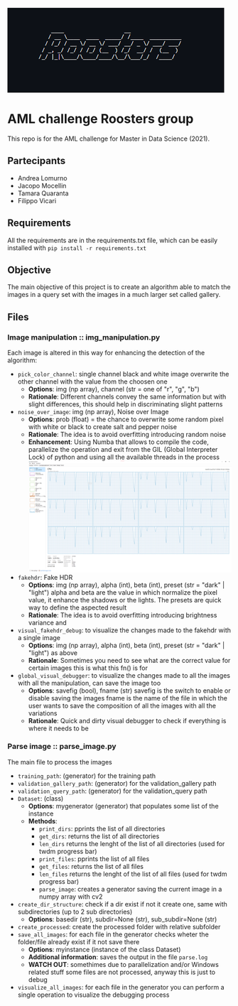![](Roosters.png)
# AML challenge Roosters group

This repo is for the AML challenge for Master in Data Science (2021). 
## Partecipants
- Andrea Lomurno
- Jacopo Mocellin
- Tamara Quaranta
- Filippo Vicari

## Requirements
All the requirements are in the requirements.txt file, which can be easily installed with `pip install -r requirements.txt`


## Objective
The main objective of this project is to create an algorithm able to match the images in a query set with the images in a much larger set called gallery.


## Files
### Image manipulation :: img_manipulation.py
Each image is altered in this way for enhancing the detection of the algorithm:
- `pick_color_channel`: single channel black and white image overwrite the other channel with the value from the choosen one
    - **Options**: img (np array), channel (str = one of "r", "g", "b")
    - **Rationale**: Different channels convey the same information but with slight differences, this should help in discriminating slight patterns
- `noise_over_image`: img (np array), Noise over Image
    - **Options**: prob (float) = the chance to overwrite some random pixel with white or black to create salt and pepper noise
    - **Rationale**: The idea is to avoid overfitting introducing random noise
    - **Enhancement**: Using Numba that allows to compile the code, parallelize the operation and exit from the GIL (Global Interpreter Lock) of python and using all the available threads in the process ![CPU usage](CPU_usage.png)
- `fakehdr`: Fake HDR
    - **Options**: img (np array), alpha (int), beta (int), preset (str = "dark" | "light") alpha and beta are the value in which normalize the pixel value, it enhance the shadows or the lights. The presets are quick way to define the aspected result
    - **Rationale**: The idea is to avoid overfitting introducing brightness variance and 
- `visual_fakehdr_debug`: to visualize the changes made to the fakehdr with a single image
    - **Options**:  img (np array), alpha (int), beta (int), preset (str = "dark" | "light") as above
    - **Rationale**:  Sometimes you need to see what are the correct value for certain images this is what this fn() is for
- `global_visual_debugger`: to visualize the changes made to all the images with all the manipulation, can save the image too
    - **Options**:  savefig (bool), fname (str) savefig is the switch to enable or disable saving the images fname is the name of the file in which the user wants to save the composition of all the images with all the variations
    - **Rationale**:  Quick and dirty visual debugger to check if everything is where it needs to be

### Parse image :: parse_image.py
The main file to process the images
- `training_path`: (generator) for the training path
- `validation_gallery_path`: (generator) for the validation_gallery path
- `validation_query_path`: (generator) for the validation_query path
- `Dataset`: (class) 
    - **Options**: mygenerator (generator) that populates some list of the instance
    - **Methods**: 
        - `print_dirs`: pprints the list of all directories
        - `get_dirs`: returns the list of all directories
        - `len_dirs` returns the lenght of the list of all directories (used for twdm progress bar)
        - `print_files`: pprints the list of all files
        - `get_files`: returns the list of all files
        - `len_files` returns the lenght of the list of all files (used for twdm progress bar)
        - `parse_image`: creates a generator saving the current image in a numpy array with cv2
- `create_dir_structure`: check if a dir exist if not it create one, same with subdirectories (up to 2 sub directories)
    - **Options**: basedir (str), subdir=None (str), sub_subdir=None (str)
- `create_processed`: create the processed folder with relative subfolder
- `save_all_images`: for each file in the generator checks wheter the folder/file already exist if it not save there 
    - **Options**: myinstance (instance of the class Dataset)
    - **Additional information**: saves the output in the file `parse.log`
    - **WATCH OUT**: somethimes due to parallelization and/or Windows related stuff some files are not processed, anyway this is just to debug
- `visualize_all_images`: for each file in the generator you can perform a single operation to visualize the debugging process 

